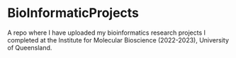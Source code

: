# BioInformaticProjects

A repo where I have uploaded my bioinformatics research projects I completed at the Institute for Molecular Bioscience (2022-2023), University of Queensland. 
